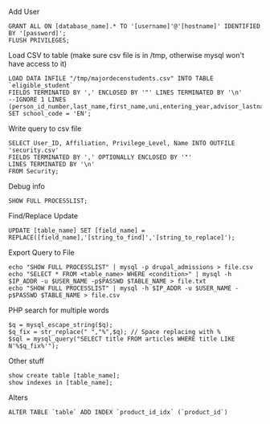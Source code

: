 Add User

    GRANT ALL ON [database_name].* TO '[username]'@'[hostname]' IDENTIFIED BY '[password]';
    FLUSH PRIVILEGES;

Load CSV to table (make sure csv file is in /tmp, otherwise mysql won't have access to it)

    LOAD DATA INFILE "/tmp/majordecenstudents.csv" INTO TABLE `eligible_student`
    FIELDS TERMINATED BY ',' ENCLOSED BY '"' LINES TERMINATED BY '\n'
    --IGNORE 1 LINES
    (person_id_number,last_name,first_name,uni,entering_year,advisor_lastname)
    SET school_code = 'EN';


Write query to csv file

    SELECT User_ID, Affiliation, Privilege_Level, Name INTO OUTFILE 'security.csv'
    FIELDS TERMINATED BY ',' OPTIONALLY ENCLOSED BY '"'
    LINES TERMINATED BY '\n'
    FROM Security;

Debug info

    SHOW FULL PROCESSLIST;

Find/Replace Update

    UPDATE [table_name] SET [field_name] = REPLACE([field_name],'[string_to_find]','[string_to_replace]');

Export Query to File

    echo "SHOW FULL PROCESSLIST" | mysql -p drupal_admissions > file.csv
    echo "SELECT * FROM <table_name> WHERE <condition>" | mysql -h $IP_ADDR -u $USER_NAME -p$PASSWD $TABLE_NAME > file.txt
    echo "SHOW FULL PROCESSLIST" | mysql -h $IP_ADDR -u $USER_NAME -p$PASSWD $TABLE_NAME > file.csv

PHP search for multiple words

    $q = mysql_escape_string($q);
    $q_fix = str_replace(" ","%",$q); // Space replacing with %
    $sql = mysql_query("SELECT title FROM articles WHERE title LIKE N'%$q_fix%'");

Other stuff

    show create table [table_name];
    show indexes in [table_name];
    
    
Alters

    ALTER TABLE `table` ADD INDEX `product_id_idx` (`product_id`)
